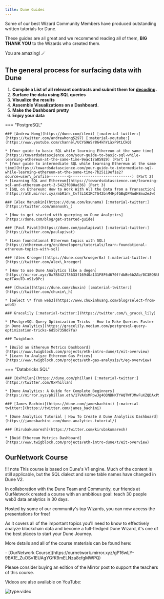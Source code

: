 ```yaml
---
title: Dune Guides
---
```


Some of our best Wizard Community Members have produced outstanding written tutorials for Dune.

These guides are all great and we recommend reading all of them, **BIG THANK YOU** to the Wizards who created them.

You are amazing! 🪄

## The general process for surfacing data with Dune

1. **Compile a List of all relevant contracts and submit them for** [**decoding**](../decoding-contracts.md)**.**
2. **Surface the data using SQL queries**
3. **Visualize the results**
4. **Assemble Visualizations on a Dashboard.**
5. **Make the Dashboard pretty**
6. **Enjoy your data**


=== "PostgreSQL"

    ### [Andrew Hong](https://dune.com/ilemi) [:material-twitter:](https://twitter.com/andrewhong5297) [:material-youtube:](https://www.youtube.com/channel/UCYG9WSr8G4khYLaxP9tLCkQ)

    * [Your guide to basic SQL while learning Ethereum at the same time](https://towardsdatascience.com/your-guide-to-basic-sql-while-learning-ethereum-at-the-same-time-9eac17a05929) (Part 1)
    * [Your guide to intermediate SQL while learning Ethereum at the same time](https://towardsdatascience.com/your-guide-to-intermediate-sql-while-learning-ethereum-at-the-same-time-7b25119ef1e2?source=user\_profile---------6----------------------------) (Part 2)
    * [Learning SQL and Ethereum](https://towardsdatascience.com/learning-sql-and-ethereum-part-3-5422f080ad36) (Part 3)
    * [SQL on Ethereum: How to Work With All the Data from a Transaction](https://ath.mirror.xyz/mbR1n\_CvflL1KIKCTG42bnM4HpfGBqDPNndH8mu2eJw)

    ### [Alex Manuskin](https://dune.com/ksunama) [:material-twitter:](https://twitter.com/amanusk\_)

    * [How to get started with querying on Dune Analytics](https://dune.com/blog/get-started-guide)

    ### [Paul Pivat](https://dune.com/paulapivat) [:material-twitter:](https://twitter.com/paulapivat)

    * [Lean foundational Ethereum topics with SQL](https://ethereum.org/en/developers/tutorials/learn-foundational-ethereum-topics-with-sql)

    ### [Alex Kroeger](https://dune.com/kroeger0x) [:material-twitter:](https://twitter.com/alex\_kroeger)

    * [How to use Dune Analytics like a degen](https://mirror.xyz/0x7B542178633f16940a131F8F6d670ffdbBe6b2Ab/0C3EQBtFqAK4k2TAGPZhg0JMY-upfTAxuTD-o91vBPc)

    ### [Chuxin](https://dune.com/chuxin) [:material-twitter:](https://twitter.com/chuxin\_h)

    * [Select \* from web3](https://www.chuxinhuang.com/blog/select-from-web3)

    ### Gracelily [:material-twitter:](https://twitter.com/\_grace\_lily)

    * [PostgreSQL Query Optimization Tricks - How to Make Queries Faster in Dune Analytics](https://gracelily.medium.com/postgresql-query-optimization-tricks-6d5b7358d7fa)

    ### Twigblock

    * [Build an Ethereum Metrics Dashboard](https://www.twigblock.com/projects/eth-intro-dune/t/eit-overview)
    * [Learn to Analyze Ethereum Gas Prices](https://www.twigblock.com/projects/eth-gas-analysis/t/eg-overview)

=== "Databricks SQL"

    ### [0xPhilan](https://dune.com/phillan) [:material-twitter:](https://twitter.com/0xPhillan)

    * [Dune Analytics: A Guide for Complete Beginners](https://mirror.xyz/phillan.eth/17VAXsMPpwJg4OQNBHKTYAQTWfJMwFuXZQDAxPStf0o)

    ### [James Bachini](https://dune.com/jamesbachini) [:material-twitter:](https://twitter.com/james_bachini)

    * [Dune Analytics Tutorial | How To Create A Dune Analytics Dashboard](https://jamesbachini.com/dune-analytics-tutorial/)

    ### [Kirubakumaresh](https://twitter.com/kirubakumaresh)

    * [Buid Ethereum Metrics Dashboard](https://www.twigblock.com/projects/eth-intro-dune/t/eit-overview)

## OurNetwork Course

!!! note
    This course is based on Dune's V1 engine. Much of the content is still applicable, but the SQL dialect and some table names have changed in Dune V2.

In collaboration with the Dune Team and Community, our friends at OurNetwork created a course with an ambitious goal: teach 30 people web3 data analytics in 30 days.

Hosted by some of our community's top Wizards, you can now access the presentations for free!

As it covers all of the important topics you'll need to know to effectively analyze blockchain data and become a full-fledged Dune Wizard, it's one of the best places to start your Dune Journey.

More details and all of the course materials can be found here:

<div class="cards grid" markdown>
- [OurNetwork Course](https://ournetwork.mirror.xyz/gP16wLY-9BA1E_ZuOSv1EUAgYGfK9mELNza8cfgMWPQ)
</div>

Please consider buying an edition of the Mirror post to support the teachers of this course.

Videos are also available on YouTube:

![type:video](https://www.youtube.com/embed/yDSmTUrpdoQ)